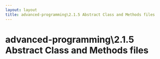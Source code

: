 ```yaml
---
layout: layout
title: advanced-programming\2.1.5 Abstract Class and Methods files
---
```


# advanced-programming\2.1.5 Abstract Class and Methods files

